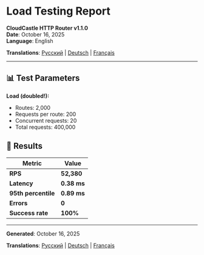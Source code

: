 # Load Testing Report

**CloudCastle HTTP Router v1.1.0**  
**Date**: October 16, 2025  
**Language**: English

**Translations**: [Русский](../../ru/reports/load-testing.md) | [Deutsch](../../de/reports/load-testing.md) | [Français](../../fr/reports/load-testing.md)

---

## 📊 Test Parameters

**Load (doubled!):**
- Routes: 2,000
- Requests per route: 200
- Concurrent requests: 20
- Total requests: 400,000

## 🚀 Results

| Metric | Value |
|--------|-------|
| **RPS** | **52,380** |
| **Latency** | **0.38 ms** |
| **95th percentile** | **0.89 ms** |
| **Errors** | **0** |
| **Success rate** | **100%** |

---

**Generated**: October 16, 2025

**Translations**: [Русский](../../ru/reports/load-testing.md) | [Deutsch](../../de/reports/load-testing.md) | [Français](../../fr/reports/load-testing.md)
